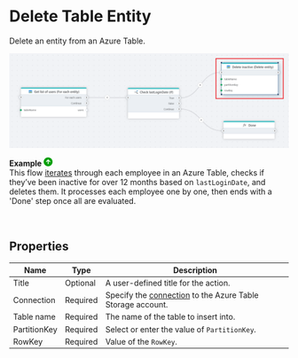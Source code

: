 # Delete Table Entity

Delete an entity from an Azure Table.

![img](../../../../images/flow/delete-table-entity.png)



**Example** ![img](../../../../images/strz.jpg)  
This flow [iterates](foreach-table-entity.md) through each employee in an Azure Table, checks if they’ve been inactive for over 12 months based on `lastLoginDate`, and deletes them. It processes each employee one by one, then ends with a 'Done' step once all are evaluated.

</br>


## Properties

| Name                   | Type       | Description                |
|------------------------|------------|---------------------------------|
| Title              | Optional   | A user-defined title for the action.                 |
| Connection         | Required   | Specify the [connection](connecting-to-azure-table-storage.md) to the Azure Table Storage account.        |
| Table name         | Required   | The name of the table to insert into.                  |
| PartitionKey  | Required   | Select or enter the value of `PartitionKey`.  |
| RowKey    | Required   | Value of the `RowKey`.                                     |


